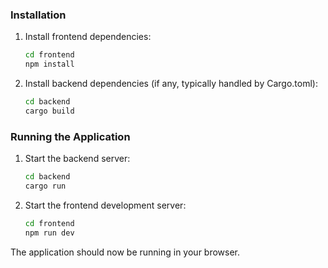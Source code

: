 ### Installation

1.  Install frontend dependencies:

    ```bash
    cd frontend
    npm install 
    ```
    
2.  Install backend dependencies (if any, typically handled by Cargo.toml):

    ```bash
    cd backend
    cargo build
    ```

### Running the Application

1.  Start the backend server:

    ```bash
    cd backend
    cargo run
    ```

2.  Start the frontend development server:

    ```bash
    cd frontend
    npm run dev 
    ```

The application should now be running in your browser.
